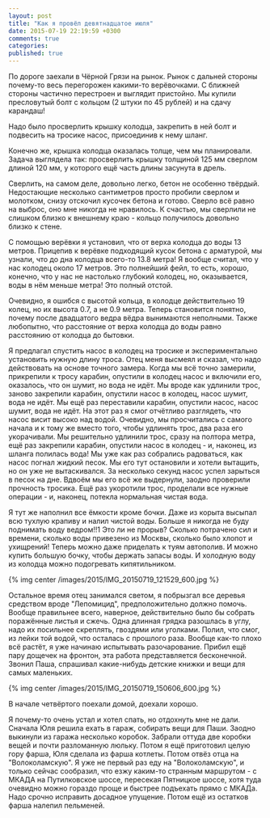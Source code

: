 ```yaml
---
layout: post
title: "Как я провёл девятнадцатое июля"
date: 2015-07-19 22:19:59 +0300
comments: true
categories: 
published: true
---
```

По дороге заехали в Чёрной Грязи на рынок. Рынок с дальней стороны почему-то весь перегорожен какими-то верёвочками. С ближней стороны частично перестроен и выглядит пристойно. Мы купили пресловутый болт с кольцом (2 штуки по 45 рублей) и на сдачу карандаш!

Надо было просверлить крышку колодца, закрепить в ней болт и подвесить на тросике насос, присоединив к нему шланг.

Конечно же, крышка колодца оказалась толще, чем мы планировали. Задача выглядела так: просверлить крышку толщиной 125 мм сверлом длиной 120 мм, у которого ещё часть длины засунута в дрель.

Сверлить, на самом деле, довольно легко, бетон не особенно твёрдый. Недостающие несколько сантиметров просто пробили сверлом и молотком, снизу отскочил кусочек бетона и готово. Сверло всё равно на выброс, оно мне никогда не нравилось. К счастью, мы сверлили не слишком близко к внешнему краю - кольцо получилось довольно близко к стене.

С помощью верёвки я установил, что от верха колодца до воды 13 метров. Прицепив к верёвке подходящий кусок бетона с арматурой, мы узнали, что до дна колодца всего-то 13.8 метра! Я вообще считал, что у нас колодец около 17 метров. Это полнейший фейл, то есть, хорошо, конечно, что у нас не настолько глубокий колодец, но, оказывается, воды в нём меньше метра! Это полный отстой. 

Очевидно, я ошибся с высотой кольца, в колодце действительно 19 колец, но их высота 0.7, а не 0.9 метра. Теперь становится понятно, почему после двадцатого ведра вёдра вынимаются неполными. Также любопытно, что расстояние от верха колодца до воды равно расстоянию от колодца до бытовки.

Я предлагал спустить насос в колодец на тросике и экспериментально установить нужную длину троса. Отец меня высмеял и сказал, что надо действовать на основе точного замера. Когда мы всё точно замерили, прикрепили к тросу карабин, опустили в колодец насос и включили его, оказалось, что он шумит, но вода не идёт. Мы вроде как удлинили трос, заново закрепили карабин, опустили насос в колодец, насос шумит, вода не идёт. Мы ещё раз переставили карабин, опустили насос, насос шумит, вода не идёт. На этот раз я смог отчётливо разглядеть, что насос висит высоко над водой. Очевидно, мы просчитались с самого начала и к тому же вместо того, чтобы удлинять трос, два раза его укорачивали. Мы решительно удлинили трос, сразу на полтора метра, ещё раз закрепили карабин, опустили насос в колодец - и, наконец, из шланга полилась вода! Мы уже как раз собрались радоваться, как  насос погнал жидкий песок. Мы его тут остановили и хотели вытащить, но он уже не вытаскивался. За несколько секунд насос успел зарыться в песок на дне. Вдвоём мы его всё же выдернули, заодно проверили прочность тросика. Ещё раз укоротили трос, проделали все нужные операции - и, наконец, потекла нормальная чистая вода.

Я тут же наполнил все ёмкости кроме бочки. Даже из корыта высыпал всю тухлую крапиву и налил чистой воды. Больше я никогда не буду поднимать воду ведром!!1 Это ли не прорыв? Сколько потрачено сил и времени, сколько воды привезено из Москвы, сколько было хлопот и ухищрений! Теперь можно даже приделать к туям автополив. И можно купить большую бочку, чтобы держать запасы воды. И холодную воду из колодца можно подогревать кипятильником.

{% img center /images/2015/IMG_20150719_121529_600.jpg %}

Остальное время отец занимался светом, я побрызгал все деревья средством вроде "Лепомицид", предположительно должно помочь. Вообще правильнее всего, наверное, действительно было бы собрать поражённые листья и сжечь. Одна длинная грядка разошлась в углу, надо их посильнее скреплять, гвоздями или уголками. Полил, что смог, из лейки той водой, что осталась с прошлого раза. Вообще как-то плохо всё растёт, я уже начинаю испытывать разочарование. Прибил ещё пару дощечек на фронтон, эта работа представляется бесконечной. Звонил Паша, спрашивал какие-нибудь детские книжки и вещи для самых маленьких.

{% img center /images/2015/IMG_20150719_150606_600.jpg %}

В начале четвёртого поехали домой, доехали хорошо.

Я почему-то очень устал и хотел спать, но отдохнуть мне не дали. Сначала Юля решила ехать в гараж, собирать вещи для Паши. Заодно выкинули из гаража несколько коробок. Забрали оттуда две коробки вещей и почти разломанную люльку. Потом я ещё приготовил целую гору фарша, Юля сделала из фарша котлеты. Потом отвёз отца на "Волоколамскую". Я уже не первый раз еду на "Волоколамскую", и только сейчас сообразил, что езжу каким-то странным маршрутом - с МКАДА на Путилковское шоссе, пересекая Пятницкое шоссе, хотя туда очевидно можно гораздо проще и быстрее подъехать прямо с МКАДа. Надо срочно исправить досадное упущение. Потом ещё из остатков фарша налепил пельменей.

  
